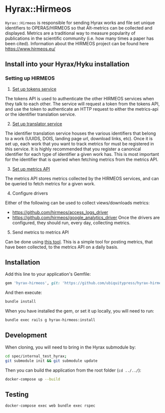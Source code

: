 # Hyrax::Hirmeos

`Hyrax::Hirmeos` is responsible for sending Hyrax works and file set unique identifiers to OPERAS/HIRMEOS so that Alt-metrics can be collected and displayed. Metrics are a traditional way to measure popularity of publications in the scientific community (i.e. how many times a paper has been cited). Information about the HIRMEOS project can be found here https://www.hirmeos.eu/

## Install into your Hyrax/Hyku installation

### Setting up HIRMEOS  

1) [Set up tokens service](https://github.com/hirmeos/tokens_api)  

The tokens API is used to authenticate the other HIRMEOS services when they talk to each other.
The service will request a token from the tokens API, and use the token to authenticate an
HTTP request to either the metrics-api or the identifier translation service.


2) [Set up translator service](https://github.com/hirmeos/identifier_translation_service)  

The identifier translation service houses the various identifiers that belong to a work (UUIDS,
DOIS, landing page url, download links, etc). Once it is set up, each work that you want to track
metrics for must be registered in this service.
It is highly recommended that you register a canonical identifier for each type of identifier a
given work has. This is most important for the identifier that is queried when fetching metrics
from the metrics API.


3) [Set up metrics API](https://github.com/hirmeos/metrics-api)  

The metrics API stores metrics collected by the HIRMEOS services, and can be queried to fetch metrics
for a given work.


4) Configure drivers  

Either of the following can be used to collect views/downloads metrics:
- https://github.com/hirmeos/access_logs_driver
- https://github.com/hirmeos/google_analytics_driver
Once the drivers are configured, they should run, every day, collecting metrics.


5) Send metrics to metrics API

Can be done using [this tool](https://github.com/hirmeos/metrics_submission).
This is a simple tool for posting metrics, that have been collected, to the metrics API on a daily basis.

## Installation

Add this line to your application's Gemfile:

```ruby
gem 'hyrax-hirmeos', git: 'https://github.com/ubiquitypress/hyrax-hirmeos', branch: 'main'
```

And then execute:

```bash
bundle install
```

When you have installed the gem, or set it up locally, you will need to run:

```bash
bundle exec rails g hyrax-hirmeos:install
```

## Development

When cloning, you will need to bring in the Hyrax submodule by:

```bash
cd spec/internal_test_hyrax;
git submodule init && git submodule update
```

Then you can build the application from the root folder (`cd ../../`):

```bash
docker-compose up --build
```

## Testing

```bash
docker-compose exec web bundle exec rspec
```
